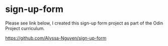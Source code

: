 # sign-up-form

Please see link below, I created this sign-up form project as part of the Odin Project curriculum. 

https://github.com/Alyssa-Nguyen/sign-up-form

